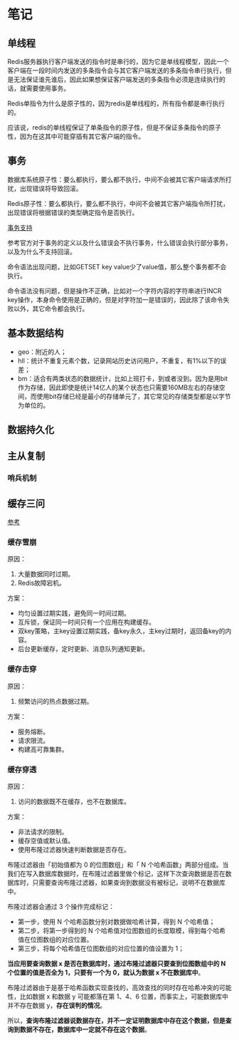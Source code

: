 # 笔记

## 单线程

Redis服务器执行客户端发送的指令时是串行的，因为它是单线程模型，因此一个客户端在一段时间内发送的多条指令会与其它客户端发送的多条指令串行执行，但是无法保证谁先谁后，因此如果想保证客户端发送的多条指令必须是连续执行的话，就需要使用事务。

Redis单指令为什么是原子性的，因为redis是单线程的，所有指令都是串行执行的。

应该说，redis的单线程保证了单条指令的原子性，但是不保证多条指令的原子性，因为在这其中可能穿插有其它客户端的指令。

## 事务

数据库系统原子性：要么都执行，要么都不执行，中间不会被其它客户端请求所打扰，出现错误将导致回滚。

Redis原子性：要么都执行，要么都不执行，中间不会被其它客户端指令所打扰，出现错误将根据错误的类型确定指令是否执行。

[事务支持](https://redis.io/topics/transactions)

参考官方对于事务的定义以及什么错误会不执行事务，什么错误会执行部分事务，以及为什么不支持回滚。

命令语法出现问题，比如GETSET key value少了value值，那么整个事务都不会执行。

命令语法没有问题，但是操作不正确，比如对一个字符内容的字符串进行INCR key操作，本身命令使用是正确的，但是对字符加一是错误的，因此除了该命令失败以外，其它命令都会执行。

## 基本数据结构

- geo：附近的人；
- hll：统计不重复元素个数，记录网站历史访问用户，不重复，有1%以下的误差；
- bm：适合有两类状态的数据统计，比如上班打卡，到或者没到。因为是用bit作为存储，因此即使是统计14亿人的某个状态也只需要160MB左右的存储空间，而使用bit存储已经是最小的存储单元了，其它常见的存储类型都是以字节为单位的。

## 数据持久化

## 主从复制

### 哨兵机制

## 缓存三问

[参考](https://juejin.cn/post/6943214731679236104)

### 缓存雪崩

原因：

1. 大量数据同时过期。
2. Redis故障宕机。

方案：

- 均匀设置过期实践，避免同一时间过期。
- 互斥锁，保证同一时间只有一个应用在构建缓存。
- 双key策略，主key设置过期实践，备key永久，主key过期时，返回备key的内容。
- 后台更新缓存，定时更新、消息队列通知更新。

### 缓存击穿

原因：

1. 频繁访问的热点数据过期。

方案：

- 服务熔断。
- 请求限流。
- 构建高可靠集群。

### 缓存穿透

原因：

1. 访问的数据既不在缓存，也不在数据库。

方案：

- 非法请求的限制。
- 缓存空值或默认值。
- 使用布隆过滤器快速判断数据是否存在。

布隆过滤器由「初始值都为 0 的位图数组」和「 N 个哈希函数」两部分组成。当我们在写入数据库数据时，在布隆过滤器里做个标记，这样下次查询数据是否在数据库时，只需要查询布隆过滤器，如果查询到数据没有被标记，说明不在数据库中。

布隆过滤器会通过 3 个操作完成标记：

- 第一步，使用 N 个哈希函数分别对数据做哈希计算，得到 N 个哈希值；
- 第二步，将第一步得到的 N 个哈希值对位图数组的长度取模，得到每个哈希值在位图数组的对应位置。
- 第三步，将每个哈希值在位图数组的对应位置的值设置为 1；

**当应用要查询数据 x 是否在数据库时，通过布隆过滤器只要查到位图数组中的 N 个位置的值是否全为 1，只要有一个为 0，就认为数据 x 不在数据库中**。

布隆过滤器由于是基于哈希函数实现查找的，高效查找的同时存在哈希冲突的可能性，比如数据 x 和数据 y 可能都落在第 1、4、6 位置，而事实上，可能数据库中并不存在数据 y，**存在误判的情况**。

所以，**查询布隆过滤器说数据存在，并不一定证明数据库中存在这个数据，但是查询到数据不存在，数据库中一定就不存在这个数据**。
